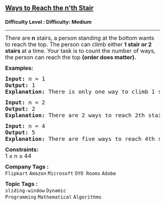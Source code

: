 <h2><a href="https://www.geeksforgeeks.org/problems/count-ways-to-reach-the-nth-stair-1587115620/1?page=1&category=Dynamic%20Programming&sortBy=submissions">Ways to Reach the n'th Stair</a></h2><h3>Difficulty Level : Difficulty: Medium</h3><hr><div class="problems_problem_content__Xm_eO"><p><span style="font-size: 18px;">There are<strong> n</strong> stairs, a person standing at the bottom wants to reach the top. The person can climb either <strong>1 stair or 2 stairs </strong>at a time. Your task is to count the number of ways, the person can reach the top <strong>(order does matter).</strong></span></p>
<p><span style="font-size: 18px;"><strong>Examples:</strong></span></p>
<pre><span style="font-size: 18px;"><strong>Input: </strong>n = 1
<strong>Output: </strong>1
<strong>Explanation: </strong>There is only one way to climb 1 stair. </span></pre>
<pre><span style="font-size: 18px;"><strong>Input: </strong>n = 2
<strong>Output: </strong>2
<strong>Explanation: </strong>There are 2 ways to reach 2th stair: {1, 1} and {2}.  </span></pre>
<pre><span style="font-size: 18px;"><strong>Input: </strong>n = 4
<strong>Output: </strong>5<strong>
Explanation: </strong></span><span style="font-size: 18px;">There are five ways to reach 4th stair: {1, 1, 1, 1}, {1, 1, 2}, {2, 1, 1}, {1, 2, 1} and {2, 2}.</span>
</pre>
<p><span style="font-size: 18px;"><strong>Constraints:</strong><br>1 ≤ n ≤ 44</span></p></div><p><span style=font-size:18px><strong>Company Tags : </strong><br><code>Flipkart</code>&nbsp;<code>Amazon</code>&nbsp;<code>Microsoft</code>&nbsp;<code>OYO Rooms</code>&nbsp;<code>Adobe</code>&nbsp;<br><p><span style=font-size:18px><strong>Topic Tags : </strong><br><code>sliding-window</code>&nbsp;<code>Dynamic Programming</code>&nbsp;<code>Mathematical</code>&nbsp;<code>Algorithms</code>&nbsp;